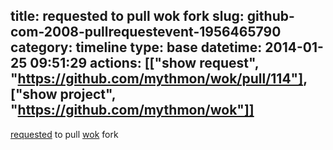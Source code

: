 title: requested to pull wok fork
slug: github-com-2008-pullrequestevent-1956465790
category: timeline
type: base
datetime: 2014-01-25 09:51:29
actions: [["show request", "https://github.com/mythmon/wok/pull/114"], ["show project", "https://github.com/mythmon/wok"]]
---
[requested](https://github.com/mythmon/wok/pull/114) to pull [wok](https://github.com/mythmon/wok) fork
